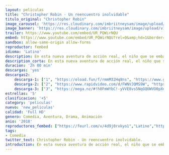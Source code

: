 ```yaml
---
layout: peliculas
title: "Christopher Robin - Un reencuentro inolvidable"
titulo_original: "Christopher Robin"
image_carousel: 'https://res.cloudinary.com/imbriitneysam/image/upload/v1542224612/robin-poster-min.jpg'
image_banner: 'https://res.cloudinary.com/imbriitneysam/image/upload/v1542224612/robin-banner-min.jpg'
trailer: https://www.youtube.com/embed/UR_PQWirNQU
embed: https://www.youtube.com/embed/UR_PQWirNQU?rel=0&amp;hd=1&border=0&wmode=opaque&enablejsapi=1&modestbranding=1&controls=1&showinfo=1
sandbox: allow-same-origin allow-forms
reproductor: fembed
idioma: 'Latino'
description: En esta nueva aventura de acción real, el niño que se embarcó en innumerables aventuras en el bosque de los Cien Acres con su banda de animales de peluche, ha crecido y… ha perdido el rumbo. Ahora les toca a sus amigos de la infancia aventurarse en nuestro mundo y ayudar a Christopher Robin a recordar al niño cariñoso y juguetón que aún tiene dentro.
description_corta: En esta nueva aventura de acción real, el niño que se embarcó en innumerables aventuras en el bosque de los Cien Acres con su banda de animales de peluche, ha crecido y… ha perdido el rumbo. Ahora les toca a sus amigos de la..
duracion: '2h 00 min'
descargas: 'yes'
descargas2:
    descarga-1: ["1", "https://oload.fun/f/rmmM32Hq8ns", "https://www.google.com/s2/favicons?domain=openload.co","OpenLoad","https://res.cloudinary.com/imbriitneysam/image/upload/v1541473684/mexico.png", "Latino", "Full HD"]
    descarga-2: ["2", "https://www.rapidvideo.com/d/FWNVJQMS9W", "https://www.google.com/s2/favicons?domain=www.rapidvideo.com","RapidVideo","https://res.cloudinary.com/imbriitneysam/image/upload/v1541473684/mexico.png", "Latino", "Full HD"]
    descarga-3: ["3", "https://mega.nz/#!h8FmWYbC!-yVVE8vs5NqGQUWVO0pXdvVeRODCIQ4ehRYnDhBlKOg", "https://www.google.com/s2/favicons?domain=mega.nz","Mega","https://res.cloudinary.com/imbriitneysam/image/upload/v1541473684/mexico.png", "Latino", "Full HD"]
estrellas: '5'
clasificacion: '+5'
category: 'peliculas'
nuevo: 'new_peliculas'
calidad: 'Full HD'
genero: Comedia, Aventura, Drama, Animación
anio: '2018'
reproductores_fembed: ["https://feurl.com/v/4d9j0rxkyo1","Latino","https://feurl.com/v/e2nj6a-0kpgggpl","Latino","https://animekao.xyz/v/05vl3zq-nv6","Latino","https://www.fembed.com/v/40ox7p8zy98","Latino","https://feurl.com/v/059l14613nv","Latino"]
tags:
- Comedia
twitter_text: Christopher Robin - Un reencuentro inolvidable.
introduction: En esta nueva aventura de acción real, el niño que se embarcó en innumerables aventuras en el bosque de los Cien Acres con su banda de animales de peluche, ha crecido y… ha perdido el rumbo. Ahora les toca a sus amigos de la..
---
```



 








